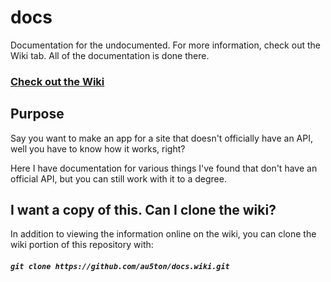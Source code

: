 # docs
Documentation for the undocumented. For more information, check out the Wiki tab. All of the documentation is done there.

### [Check out the Wiki](https://github.com/au5ton/docs/wiki)

## Purpose

Say you want to make an app for a site that doesn't officially have an API, well you have to know how it works, right?

Here I have documentation for various things I've found that don't have an official API, but you can still work with it to a degree.

## I want a copy of this. Can I clone the wiki?

In addition to viewing the information online on the wiki, you can clone the wiki portion of this repository with:

##### `git clone https://github.com/au5ton/docs.wiki.git`
